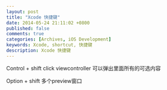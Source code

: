 ```yaml
---
layout: post
title: "Xcode 快捷键"
date: 2014-05-24 21:11:02 +0800
published: false
comments: true
categories: [Archives, iOS Development]
keywords: Xcode, shortcut, 快捷键
description: Xcode 快捷键
---
```

Control + shift click viewcontroller 可以弹出里面所有的可选内容

Option + shift 多个preview窗口
